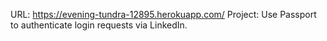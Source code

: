 URL: https://evening-tundra-12895.herokuapp.com/
Project: Use Passport to authenticate login requests via LinkedIn.
